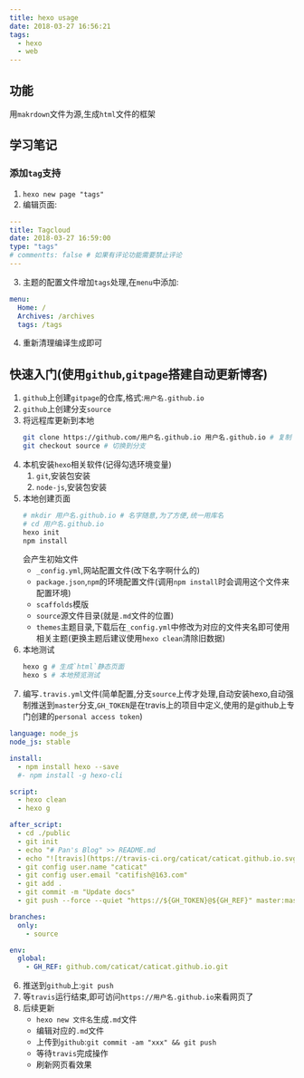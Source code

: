 ```yaml
---
title: hexo usage
date: 2018-03-27 16:56:21
tags: 
  - hexo
  - web
---
```


## 功能

用`makrdown`文件为源,生成`html`文件的框架

## 学习笔记

### 添加`tag`支持

1. `hexo new page "tags"`
2. 编辑页面:
```yml
---
title: Tagcloud
date: 2018-03-27 16:59:00
type: "tags"
# commentts: false # 如果有评论功能需要禁止评论
---
```
3. 主题的配置文件增加`tags`处理,在`menu`中添加:
```yml
menu:
  Home: /
  Archives: /archives
  tags: /tags
```
4. 重新清理编译生成即可

## 快速入门(使用`github`,`gitpage`搭建自动更新博客)

1. `github`上创建`gitpage`的仓库,格式:`用户名.github.io`
2. `github`上创建分支`source`
2. 将远程库更新到本地
	```bash
	git clone https://github.com/用户名.github.io 用户名.github.io # 复制
	git checkout source # 切换到分支
	```
2. 本机安装`hexo`相关软件(记得勾选环境变量)
	1. `git`,安装包安装
	2. `node-js`,安装包安装
3. 本地创建页面
	```bash
	# mkdir 用户名.github.io # 名字随意,为了方便,统一用库名
	# cd 用户名.github.io
	hexo init
	npm install
	```
	会产生初始文件
	- `_config.yml`,网站配置文件(改下名字啊什么的)
	- `package.json`,`npm`的环境配置文件(调用`npm install`时会调用这个文件来配置环境)
	- `scaffolds`模版
	- `source`源文件目录(就是`.md`文件的位置)
	- `themes`主题目录,下载后在`_config.yml`中修改为对应的文件夹名即可使用相关主题(更换主题后建议使用`hexo clean`清除旧数据)
4. 本地测试
	```bash
	hexo g # 生成`html`静态页面
	hexo s # 本地预览测试
	```
5. 编写`.travis.yml`文件(简单配置,分支`source`上传才处理,自动安装hexo,自动强制推送到`master`分支,`GH_TOKEN`是在travis上的项目中定义,使用的是github上专门创建的`personal access token`)
```yml
language: node_js
node_js: stable

install:
  - npm install hexo --save
  #- npm install -g hexo-cli

script:
  - hexo clean
  - hexo g

after_script:
  - cd ./public
  - git init
  - echo "# Pan's Blog" >> README.md
  - echo "![travis](https://travis-ci.org/caticat/caticat.github.io.svg?branch=source)" >> README.md
  - git config user.name "caticat"
  - git config user.email "catifish@163.com"
  - git add .
  - git commit -m "Update docs"
  - git push --force --quiet "https://${GH_TOKEN}@${GH_REF}" master:master

branches:
  only:
    - source

env:
  global:
    - GH_REF: github.com/caticat/caticat.github.io.git
```
6. 推送到`github`上:`git push`
7. 等`travis`运行结束,即可访问`https://用户名.github.io`来看网页了
8. 后续更新
	- `hexo new 文件名`生成`.md`文件
	- 编辑对应的`.md`文件
	- 上传到`github`:`git commit -am "xxx" && git push`
	- 等待`travis`完成操作
	- 刷新网页看效果
